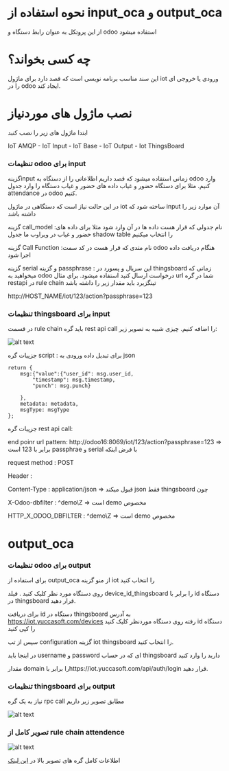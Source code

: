 # نحوه استفاده از input_oca  و output_oca

از این پروتکل به عنوان رابط دستگاه و odoo استفاده میشود

# چه کسی بخواند؟

این سند مناسب برنامه نویسی است که قصد دارد برای ماژول iot ورودی یا خروجی ای را در odoo ایجاد کند.



# نصب ماژول های موردنیاز
ابتدا ماژول های زیر را نصب کنبد

IoT AMQP - IoT Input - IoT Base - IoT Output - Iot ThingsBoard


### تنظیمات odoo برای input

گزینهinput زمانی استفاده میشود که قصد داریم اطلاعاتی را از دستگاه به odoo وارد کنیم. مثلا برای دستگاه حضور و غیاب داده های حضور و غیاب دستگاه را وارد جدول attendance در odoo کنیم.

در این حالت نیاز است که دستگاهی در ماژول iot ساخته شود که input آن موارد زیر را داشته باشد

گزینه call_model :نام جدولی که قرار هست داده ها در آن وارد شود مثلا برای داده های حضور و غیاب در ویراوب ما جدول shadow table را انتخاب میکنیم

گزینه Call Function :نام متدی که قرار هست در کد سمت odoo هنگام دریافت داده اجرا شود

گزینه serial و گزینه passphrase :  این سریال و پسورد در thingsboard زمانی که میخواهید به odoo درخواست ارسال کنید استفاده میشود. برای مثال url شما در گره restapi در rule chain تینگزبرد باید مقدار زیر را داشته باشد


http://HOST_NAME/iot/123/action?passphrase=123

### تنظیمات thingsboard برای input

در قسمت rule chain باید گره rest api call را اضافه کنیم. چیزی شبیه به تصویر زیر:

![alt text](https://s8.uupload.ir/files/screenshot_from_2023-05-23_13-17-53_82c.png)

جزپیات گره script : برای تبدیل داده ورودی به json

```
return {
    msg:{"value":{"user_id": msg.user_id,
        "timestamp": msg.timestamp,
        "punch": msg.punch}
        
    },
    metadata: metadata, 
    msgType: msgType
};

```

جزپیات گره rest api call: 

end poinr url pattern: http://odoo16:8069/iot/123/action?passphrase=123      =>    برابر با 123 است passphrae و serial با فرض اینکه 

request method : POST

Header :

Content-Type : application/json     =>    قبول میکند json فقط thingsboard چون

X-Odoo-dbfilter : ^demo\Z        =>      است  demo  مخصوص

HTTP_X_ODOO_DBFILTER : ^demo\Z    =>     است  demo  مخصوص


# output_oca


### تنظیمات odoo برای output


برای استفاده از output_oca از منو گزینه iot را انتخاب کنید

روی دستگاه مورد نظر کلیک کنید . فیلد device_id_thingsboard را برابر با id دستگاه در thingsboard قرار دهید. 

برای دریافت id دستگاه در thingsboard به آدرس https://iot.yuccasoft.com/devices رفته روی دستگاه موردنظر کلیک کنید id دستگاه را کپی کنید

سپس از تب configuration گزینه iot thingsboard را انتخاب کنید.

در اینجا باید username و password ای که در حساب thingsboard دارید را وارد کنید

مقدار domain را برابر باhttps://iot.yuccasoft.com/api/auth/login قرار دهید.


### تنظیمات thingsboard برای output

نیاز به یک گره rpc call مطابق تصویر زیر داریم


![alt text](https://s8.uupload.ir/files/screenshot_from_2023-05-23_14-38-15_qclz.png)





### تصویر کامل از rule chain attendence


![alt text](https://s8.uupload.ir/files/screenshot_from_2023-05-23_14-37-15_6v6d.png)


اطلاعات کامل گره های تصویر بالا در [این لینک](https://s29.picofile.com/file/8464763434/attendance_2_.json.html)
